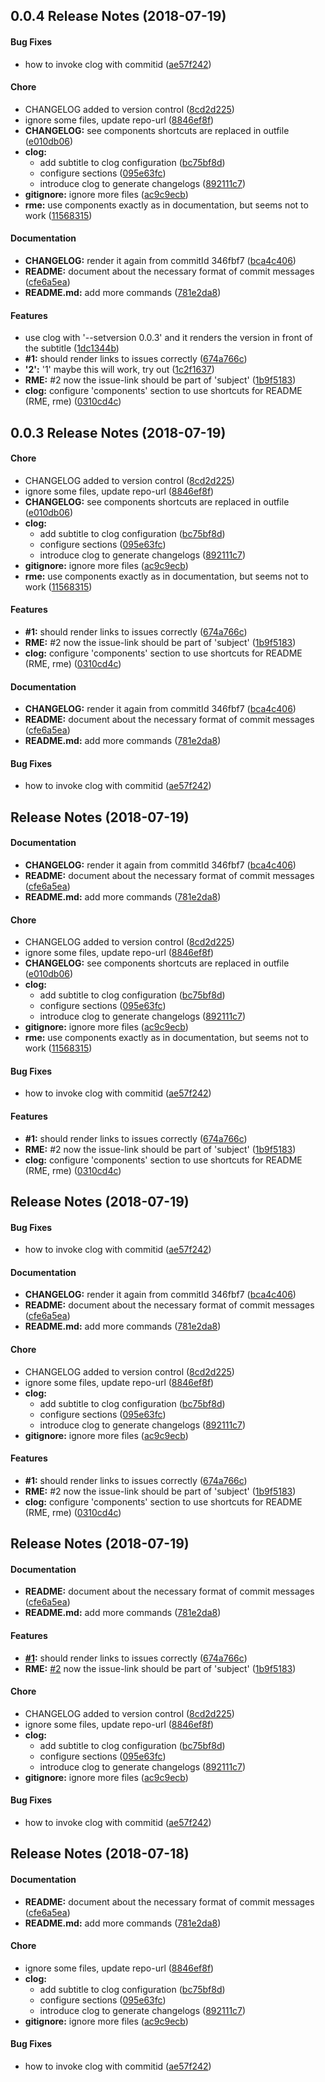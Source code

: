 <a name="0.0.4"></a>
## 0.0.4 Release Notes (2018-07-19)


#### Bug Fixes

*   how to invoke clog with commitid ([ae57f242](https://github.com/jbellmann/play-with-clog/commit/ae57f242db915a617d95b6e7c5ead7b8ce00d4bd))

#### Chore

*   CHANGELOG added to version control ([8cd2d225](https://github.com/jbellmann/play-with-clog/commit/8cd2d225da9a702f024737855a9cc928c3ebb7b0))
*   ignore some files, update repo-url ([8846ef8f](https://github.com/jbellmann/play-with-clog/commit/8846ef8f6ee9d94f527431f8965f65cbacf9efde))
* **CHANGELOG:**  see components shortcuts are replaced in outfile ([e010db06](https://github.com/jbellmann/play-with-clog/commit/e010db06e2b8159de59b8dd559c0677933e052fa))
* **clog:**
  *  add subtitle to clog configuration ([bc75bf8d](https://github.com/jbellmann/play-with-clog/commit/bc75bf8d4a488fb36020437d9bba64c6a4a4e3f5))
  *  configure sections ([095e63fc](https://github.com/jbellmann/play-with-clog/commit/095e63fc767303e62e8130e7b99cce096d7d35d8))
  *  introduce clog to generate changelogs ([892111c7](https://github.com/jbellmann/play-with-clog/commit/892111c70ccb3c3976b76dd4c773f282d1d44e0b))
* **gitignore:**  ignore more files ([ac9c9ecb](https://github.com/jbellmann/play-with-clog/commit/ac9c9ecbdcb07ad978d7796e631f58a0841ae887))
* **rme:**  use components exactly as in documentation, but seems not to work ([11568315](https://github.com/jbellmann/play-with-clog/commit/1156831557c5e3f189b838e0cb4c2a38ba680aa2))

#### Documentation

* **CHANGELOG:**  render it again from commitId 346fbf7 ([bca4c406](https://github.com/jbellmann/play-with-clog/commit/bca4c406572789b4744d487828c8cf6c973bd51c))
* **README:**  document about the necessary format of commit messages ([cfe6a5ea](https://github.com/jbellmann/play-with-clog/commit/cfe6a5ea0d2f96461fa4890be213ba4dcee7246a))
* **README.md:**  add more commands ([781e2da8](https://github.com/jbellmann/play-with-clog/commit/781e2da8952f4aca24db0c44b92e466a43881a09))

#### Features

*   use clog with '--setversion 0.0.3' and it renders the version in front of the subtitle ([1dc1344b](https://github.com/jbellmann/play-with-clog/commit/1dc1344b07c441dffacb7e5f6581398ee8acd69f))
* **#1:**  should render links to issues correctly ([674a766c](https://github.com/jbellmann/play-with-clog/commit/674a766cc13c9f58ad4d875726837b9aeab89c7c))
* **'2':**  '1' maybe this will work, try out ([1c2f1637](https://github.com/jbellmann/play-with-clog/commit/1c2f16374814b74d09a1d87eb28f4253f07c9a25))
* **RME:**  #2 now the issue-link should be part of 'subject' ([1b9f5183](https://github.com/jbellmann/play-with-clog/commit/1b9f5183454ee9c6250896b20bffa02ee0b58168))
* **clog:**  configure 'components' section to use shortcuts for README (RME, rme) ([0310cd4c](https://github.com/jbellmann/play-with-clog/commit/0310cd4c73e3577b9385c7eea498b07c3aa9b2f9))



<a name="0.0.3"></a>
## 0.0.3 Release Notes (2018-07-19)


#### Chore

*   CHANGELOG added to version control ([8cd2d225](https://github.com/jbellmann/play-with-clog/commit/8cd2d225da9a702f024737855a9cc928c3ebb7b0))
*   ignore some files, update repo-url ([8846ef8f](https://github.com/jbellmann/play-with-clog/commit/8846ef8f6ee9d94f527431f8965f65cbacf9efde))
* **CHANGELOG:**  see components shortcuts are replaced in outfile ([e010db06](https://github.com/jbellmann/play-with-clog/commit/e010db06e2b8159de59b8dd559c0677933e052fa))
* **clog:**
  *  add subtitle to clog configuration ([bc75bf8d](https://github.com/jbellmann/play-with-clog/commit/bc75bf8d4a488fb36020437d9bba64c6a4a4e3f5))
  *  configure sections ([095e63fc](https://github.com/jbellmann/play-with-clog/commit/095e63fc767303e62e8130e7b99cce096d7d35d8))
  *  introduce clog to generate changelogs ([892111c7](https://github.com/jbellmann/play-with-clog/commit/892111c70ccb3c3976b76dd4c773f282d1d44e0b))
* **gitignore:**  ignore more files ([ac9c9ecb](https://github.com/jbellmann/play-with-clog/commit/ac9c9ecbdcb07ad978d7796e631f58a0841ae887))
* **rme:**  use components exactly as in documentation, but seems not to work ([11568315](https://github.com/jbellmann/play-with-clog/commit/1156831557c5e3f189b838e0cb4c2a38ba680aa2))

#### Features

* **#1:**  should render links to issues correctly ([674a766c](https://github.com/jbellmann/play-with-clog/commit/674a766cc13c9f58ad4d875726837b9aeab89c7c))
* **RME:**  #2 now the issue-link should be part of 'subject' ([1b9f5183](https://github.com/jbellmann/play-with-clog/commit/1b9f5183454ee9c6250896b20bffa02ee0b58168))
* **clog:**  configure 'components' section to use shortcuts for README (RME, rme) ([0310cd4c](https://github.com/jbellmann/play-with-clog/commit/0310cd4c73e3577b9385c7eea498b07c3aa9b2f9))

#### Documentation

* **CHANGELOG:**  render it again from commitId 346fbf7 ([bca4c406](https://github.com/jbellmann/play-with-clog/commit/bca4c406572789b4744d487828c8cf6c973bd51c))
* **README:**  document about the necessary format of commit messages ([cfe6a5ea](https://github.com/jbellmann/play-with-clog/commit/cfe6a5ea0d2f96461fa4890be213ba4dcee7246a))
* **README.md:**  add more commands ([781e2da8](https://github.com/jbellmann/play-with-clog/commit/781e2da8952f4aca24db0c44b92e466a43881a09))

#### Bug Fixes

*   how to invoke clog with commitid ([ae57f242](https://github.com/jbellmann/play-with-clog/commit/ae57f242db915a617d95b6e7c5ead7b8ce00d4bd))



<a name=""></a>
##  Release Notes (2018-07-19)


#### Documentation

* **CHANGELOG:**  render it again from commitId 346fbf7 ([bca4c406](https://github.com/jbellmann/play-with-clog/commit/bca4c406572789b4744d487828c8cf6c973bd51c))
* **README:**  document about the necessary format of commit messages ([cfe6a5ea](https://github.com/jbellmann/play-with-clog/commit/cfe6a5ea0d2f96461fa4890be213ba4dcee7246a))
* **README.md:**  add more commands ([781e2da8](https://github.com/jbellmann/play-with-clog/commit/781e2da8952f4aca24db0c44b92e466a43881a09))

#### Chore

*   CHANGELOG added to version control ([8cd2d225](https://github.com/jbellmann/play-with-clog/commit/8cd2d225da9a702f024737855a9cc928c3ebb7b0))
*   ignore some files, update repo-url ([8846ef8f](https://github.com/jbellmann/play-with-clog/commit/8846ef8f6ee9d94f527431f8965f65cbacf9efde))
* **CHANGELOG:**  see components shortcuts are replaced in outfile ([e010db06](https://github.com/jbellmann/play-with-clog/commit/e010db06e2b8159de59b8dd559c0677933e052fa))
* **clog:**
  *  add subtitle to clog configuration ([bc75bf8d](https://github.com/jbellmann/play-with-clog/commit/bc75bf8d4a488fb36020437d9bba64c6a4a4e3f5))
  *  configure sections ([095e63fc](https://github.com/jbellmann/play-with-clog/commit/095e63fc767303e62e8130e7b99cce096d7d35d8))
  *  introduce clog to generate changelogs ([892111c7](https://github.com/jbellmann/play-with-clog/commit/892111c70ccb3c3976b76dd4c773f282d1d44e0b))
* **gitignore:**  ignore more files ([ac9c9ecb](https://github.com/jbellmann/play-with-clog/commit/ac9c9ecbdcb07ad978d7796e631f58a0841ae887))
* **rme:**  use components exactly as in documentation, but seems not to work ([11568315](https://github.com/jbellmann/play-with-clog/commit/1156831557c5e3f189b838e0cb4c2a38ba680aa2))

#### Bug Fixes

*   how to invoke clog with commitid ([ae57f242](https://github.com/jbellmann/play-with-clog/commit/ae57f242db915a617d95b6e7c5ead7b8ce00d4bd))

#### Features

* **#1:**  should render links to issues correctly ([674a766c](https://github.com/jbellmann/play-with-clog/commit/674a766cc13c9f58ad4d875726837b9aeab89c7c))
* **RME:**  #2 now the issue-link should be part of 'subject' ([1b9f5183](https://github.com/jbellmann/play-with-clog/commit/1b9f5183454ee9c6250896b20bffa02ee0b58168))
* **clog:**  configure 'components' section to use shortcuts for README (RME, rme) ([0310cd4c](https://github.com/jbellmann/play-with-clog/commit/0310cd4c73e3577b9385c7eea498b07c3aa9b2f9))



<a name=""></a>
##  Release Notes (2018-07-19)


#### Bug Fixes

*   how to invoke clog with commitid ([ae57f242](https://github.com/jbellmann/play-with-clog/commit/ae57f242db915a617d95b6e7c5ead7b8ce00d4bd))

#### Documentation

* **CHANGELOG:**  render it again from commitId 346fbf7 ([bca4c406](https://github.com/jbellmann/play-with-clog/commit/bca4c406572789b4744d487828c8cf6c973bd51c))
* **README:**  document about the necessary format of commit messages ([cfe6a5ea](https://github.com/jbellmann/play-with-clog/commit/cfe6a5ea0d2f96461fa4890be213ba4dcee7246a))
* **README.md:**  add more commands ([781e2da8](https://github.com/jbellmann/play-with-clog/commit/781e2da8952f4aca24db0c44b92e466a43881a09))

#### Chore

*   CHANGELOG added to version control ([8cd2d225](https://github.com/jbellmann/play-with-clog/commit/8cd2d225da9a702f024737855a9cc928c3ebb7b0))
*   ignore some files, update repo-url ([8846ef8f](https://github.com/jbellmann/play-with-clog/commit/8846ef8f6ee9d94f527431f8965f65cbacf9efde))
* **clog:**
  *  add subtitle to clog configuration ([bc75bf8d](https://github.com/jbellmann/play-with-clog/commit/bc75bf8d4a488fb36020437d9bba64c6a4a4e3f5))
  *  configure sections ([095e63fc](https://github.com/jbellmann/play-with-clog/commit/095e63fc767303e62e8130e7b99cce096d7d35d8))
  *  introduce clog to generate changelogs ([892111c7](https://github.com/jbellmann/play-with-clog/commit/892111c70ccb3c3976b76dd4c773f282d1d44e0b))
* **gitignore:**  ignore more files ([ac9c9ecb](https://github.com/jbellmann/play-with-clog/commit/ac9c9ecbdcb07ad978d7796e631f58a0841ae887))

#### Features

* **#1:**  should render links to issues correctly ([674a766c](https://github.com/jbellmann/play-with-clog/commit/674a766cc13c9f58ad4d875726837b9aeab89c7c))
* **RME:**  #2 now the issue-link should be part of 'subject' ([1b9f5183](https://github.com/jbellmann/play-with-clog/commit/1b9f5183454ee9c6250896b20bffa02ee0b58168))
* **clog:**  configure 'components' section to use shortcuts for README (RME, rme) ([0310cd4c](https://github.com/jbellmann/play-with-clog/commit/0310cd4c73e3577b9385c7eea498b07c3aa9b2f9))



<a name=""></a>
##  Release Notes (2018-07-19)


#### Documentation

* **README:**  document about the necessary format of commit messages ([cfe6a5ea](https://github.com/jbellmann/play-with-clog/commit/cfe6a5ea0d2f96461fa4890be213ba4dcee7246a))
* **README.md:**  add more commands ([781e2da8](https://github.com/jbellmann/play-with-clog/commit/781e2da8952f4aca24db0c44b92e466a43881a09))

#### Features

* **[#1](https://github.com/jbellmann/play-with-clog/issues/1):**  should render links to issues correctly ([674a766c](https://github.com/jbellmann/play-with-clog/commit/674a766cc13c9f58ad4d875726837b9aeab89c7c))
* **RME:**  [#2](https://github.com/jbellmann/play-with-clog/issues/2) now the issue-link should be part of 'subject' ([1b9f5183](https://github.com/jbellmann/play-with-clog/commit/1b9f5183454ee9c6250896b20bffa02ee0b58168))

#### Chore

*   CHANGELOG added to version control ([8cd2d225](https://github.com/jbellmann/play-with-clog/commit/8cd2d225da9a702f024737855a9cc928c3ebb7b0))
*   ignore some files, update repo-url ([8846ef8f](https://github.com/jbellmann/play-with-clog/commit/8846ef8f6ee9d94f527431f8965f65cbacf9efde))
* **clog:**
  *  add subtitle to clog configuration ([bc75bf8d](https://github.com/jbellmann/play-with-clog/commit/bc75bf8d4a488fb36020437d9bba64c6a4a4e3f5))
  *  configure sections ([095e63fc](https://github.com/jbellmann/play-with-clog/commit/095e63fc767303e62e8130e7b99cce096d7d35d8))
  *  introduce clog to generate changelogs ([892111c7](https://github.com/jbellmann/play-with-clog/commit/892111c70ccb3c3976b76dd4c773f282d1d44e0b))
* **gitignore:**  ignore more files ([ac9c9ecb](https://github.com/jbellmann/play-with-clog/commit/ac9c9ecbdcb07ad978d7796e631f58a0841ae887))

#### Bug Fixes

*   how to invoke clog with commitid ([ae57f242](https://github.com/jbellmann/play-with-clog/commit/ae57f242db915a617d95b6e7c5ead7b8ce00d4bd))



<a name=""></a>
##  Release Notes (2018-07-18)


#### Documentation

* **README:**  document about the necessary format of commit messages ([cfe6a5ea](https://github.com/jbellmann/play-with-clog/commit/cfe6a5ea0d2f96461fa4890be213ba4dcee7246a))
* **README.md:**  add more commands ([781e2da8](https://github.com/jbellmann/play-with-clog/commit/781e2da8952f4aca24db0c44b92e466a43881a09))

#### Chore

*   ignore some files, update repo-url ([8846ef8f](https://github.com/jbellmann/play-with-clog/commit/8846ef8f6ee9d94f527431f8965f65cbacf9efde))
* **clog:**
  *  add subtitle to clog configuration ([bc75bf8d](https://github.com/jbellmann/play-with-clog/commit/bc75bf8d4a488fb36020437d9bba64c6a4a4e3f5))
  *  configure sections ([095e63fc](https://github.com/jbellmann/play-with-clog/commit/095e63fc767303e62e8130e7b99cce096d7d35d8))
  *  introduce clog to generate changelogs ([892111c7](https://github.com/jbellmann/play-with-clog/commit/892111c70ccb3c3976b76dd4c773f282d1d44e0b))
* **gitignore:**  ignore more files ([ac9c9ecb](https://github.com/jbellmann/play-with-clog/commit/ac9c9ecbdcb07ad978d7796e631f58a0841ae887))

#### Bug Fixes

*   how to invoke clog with commitid ([ae57f242](https://github.com/jbellmann/play-with-clog/commit/ae57f242db915a617d95b6e7c5ead7b8ce00d4bd))



